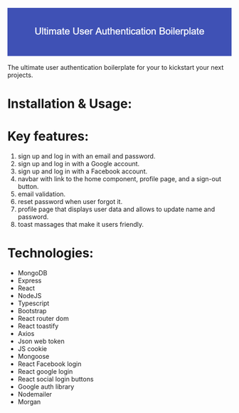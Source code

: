 ![Ultimate_User_Authentication_Boilerplate](https://github.com/Amir-Benyamini/auth-boilerplate/blob/main/assets/Ultimate_User_Authentication_Boilerplate.png "Ultimate User Authentication Boilerplate")

The ultimate user authentication boilerplate for your to kickstart your next projects.

# Installation & Usage:

# Key features:

1. sign up and log in with an email and password.
2. sign up and log in with a Google account.
3. sign up and log in with a Facebook account.
4. navbar with link to the home component, profile page, and a sign-out button.
5. email validation.
6. reset password when user forgot it.
7. profile page that displays user data and allows to update name and password.
8. toast massages that make it users friendly.

# Technologies:

- MongoDB
- Express
- React
- NodeJS
- Typescript
- Bootstrap
- React router dom
- React toastify
- Axios
- Json web token
- JS cookie
- Mongoose
- React Facebook login
- React google login
- React social login buttons
- Google auth library
- Nodemailer
- Morgan

